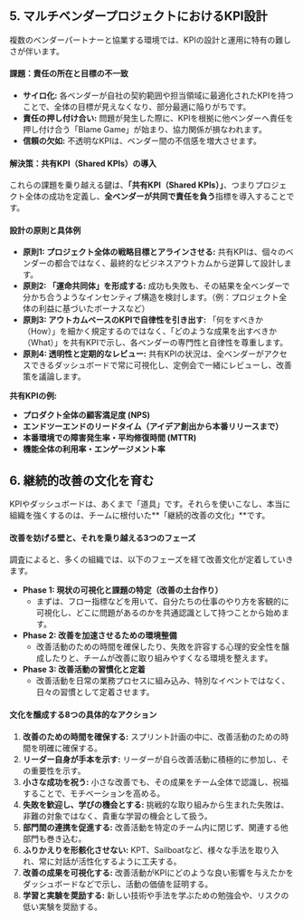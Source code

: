 ## 5. マルチベンダープロジェクトにおけるKPI設計

複数のベンダーパートナーと協業する環境では、KPIの設計と運用に特有の難しさが伴います。

#### 課題：責任の所在と目標の不一致

*   **サイロ化:** 各ベンダーが自社の契約範囲や担当領域に最適化されたKPIを持つことで、全体の目標が見えなくなり、部分最適に陥りがちです。
*   **責任の押し付け合い:** 問題が発生した際に、KPIを根拠に他ベンダーへ責任を押し付け合う「Blame Game」が始まり、協力関係が損なわれます。
*   **信頼の欠如:** 不透明なKPIは、ベンダー間の不信感を増大させます。

#### 解決策：共有KPI（Shared KPIs）の導入

これらの課題を乗り越える鍵は、**「共有KPI（Shared KPIs）」**、つまりプロジェクト全体の成功を定義し、**全ベンダーが共同で責任を負う**指標を導入することです。

#### 設計の原則と具体例

*   **原則1: プロジェクト全体の戦略目標とアラインさせる:** 共有KPIは、個々のベンダーの都合ではなく、最終的なビジネスアウトカムから逆算して設計します。
*   **原則2: 「運命共同体」を形成する:** 成功も失敗も、その結果を全ベンダーで分かち合うようなインセンティブ構造を検討します。（例：プロジェクト全体の利益に基づいたボーナスなど）
*   **原則3: アウトカムベースのKPIで自律性を引き出す:** 「何をすべきか（How）」を細かく規定するのではなく、「どのような成果を出すべきか（What）」を共有KPIで示し、各ベンダーの専門性と自律性を尊重します。
*   **原則4: 透明性と定期的なレビュー:** 共有KPIの状況は、全ベンダーがアクセスできるダッシュボードで常に可視化し、定例会で一緒にレビューし、改善策を議論します。

**共有KPIの例:**
*   **プロダクト全体の顧客満足度 (NPS)**
*   **エンドツーエンドのリードタイム（アイデア創出から本番リリースまで）**
*   **本番環境での障害発生率・平均修復時間 (MTTR)**
*   **機能全体の利用率・エンゲージメント率**

## 6. 継続的改善の文化を育む

KPIやダッシュボードは、あくまで「道具」です。それらを使いこなし、本当に組織を強くするのは、チームに根付いた**「継続的改善の文化」**です。

#### 改善を妨げる壁と、それを乗り越える3つのフェーズ

調査によると、多くの組織では、以下のフェーズを経て改善文化が定着していきます。

*   **Phase 1: 現状の可視化と課題の特定（改善の土台作り）**
    *   まずは、フロー指標などを用いて、自分たちの仕事のやり方を客観的に可視化し、どこに問題があるのかを共通認識として持つことから始めます。
*   **Phase 2: 改善を加速させるための環境整備**
    *   改善活動のための時間を確保したり、失敗を許容する心理的安全性を醸成したりと、チームが改善に取り組みやすくなる環境を整えます。
*   **Phase 3: 改善活動の習慣化と定着**
    *   改善活動を日常の業務プロセスに組み込み、特別なイベントではなく、日々の習慣として定着させます。

#### 文化を醸成する8つの具体的なアクション

1.  **改善のための時間を確保する:** スプリント計画の中に、改善活動のための時間を明確に確保する。
2.  **リーダー自身が手本を示す:** リーダーが自ら改善活動に積極的に参加し、その重要性を示す。
3.  **小さな成功を祝う:** 小さな改善でも、その成果をチーム全体で認識し、祝福することで、モチベーションを高める。
4.  **失敗を歓迎し、学びの機会とする:** 挑戦的な取り組みから生まれた失敗は、非難の対象ではなく、貴重な学習の機会として扱う。
5.  **部門間の連携を促進する:** 改善活動を特定のチーム内に閉じず、関連する他部門も巻き込む。
6.  **ふりかえりを形骸化させない:** KPT、Sailboatなど、様々な手法を取り入れ、常に対話が活性化するように工夫する。
7.  **改善の成果を可視化する:** 改善活動がKPIにどのような良い影響を与えたかをダッシュボードなどで示し、活動の価値を証明する。
8.  **学習と実験を奨励する:** 新しい技術や手法を学ぶための勉強会や、リスクの低い実験を奨励する。 